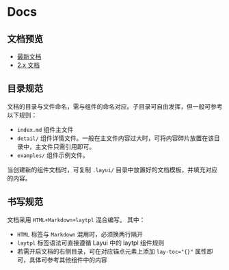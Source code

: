 # Docs

## 文档预览

- [最新文档](https://layui.dev/docs/)
- [2.x 文档](https://layui.dev/docs/2/)

## 目录规范

文档的目录与文件命名，需与组件的命名对应。子目录可自由发挥，但一般可参考以下规则：

- `index.md` 组件主文件
- `detail/` 组件详情文件。一般在主文件内容过大时，可将内容碎片放置在该目录中，主文件只需引用即可。
- `examples/` 组件示例文件。

当创建新的组件文档时，可复制 `.layui/` 目录中放置好的文档模板，并填充对应的内容。

## 书写规范

文档采用 `HTML+Markdown+laytpl` 混合编写。 其中：

- `HTML` 标签与 `Markdown` 混用时，必须换两行隔开
- `laytpl` 标签语法可直接遵循 Layui 中的 laytpl 组件规则
- 若需开启文档的右侧目录，可在对应锚点元素上添加 `lay-toc="{}"` 属性即可，具体可参考其他组件中的内容
